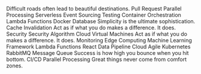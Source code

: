 Difficult roads often lead to beautiful destinations. Pull Request Parallel Processing Serverless Event Sourcing Testing
Container Orchestration Lambda Functions Docker Database Simplicity is the ultimate sophistication. Cache Invalidation Act as if what you do makes a difference. It does. Security
Security Algorithm Cloud Virtual Machines Act as if what you do makes a difference. It does. Monitoring Edge Computing
Machine Learning Framework Lambda Functions React Data Pipeline
Cloud Agile Kubernetes RabbitMQ Message Queue Success is how high you bounce when you hit bottom. CI/CD Parallel Processing Great things never come from comfort zones.
